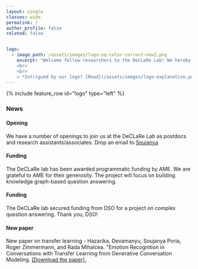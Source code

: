 ```yaml
---
layout: single
classes: wide
permalink: /
author_profile: false
related: false


logo:
  - image_path: /assets/images/logo-sq-color-correct-new2.png
    excerpt: "Welcome fellow researchers to the DeCLaRe Lab! We hereby **DeCLaRe** our quest to breathe _cognitive_ and _language_ skills of human-like depth into machines by solving challenging NLP problems, such as, dialogue comprehension and generation, commonsense reasoning, multimodal understanding, and more. Addressing such open research problems requires powerful, scalable, and data-hungry algorithms. As such, we develop cutting-edge neural models, based on sound linguistic concepts. To know more about our work, please browse our catalog of [publications](/publications/).
    <br>
    <br>
    > *Intrigued by our logo? [Read](/assets/images/logo-explanation.pdf) the story behind it.*"
---
```

{% include feature_row id="logo" type="left" %}

### News

<div class="notice--info">
  <h4>Opening</h4>
  <p>We have a number of openings to join us at the DeCLaRe Lab as postdocs and research assistants/associates. Drop an email to <a href="mailto:sporia@sutd.edu.sg">Soujanya</a></p>
</div>

<div class="notice--warning">
  <h4>Funding</h4>
  <p>The DeCLaRe lab has been awarded programmatic funding by AME. We are grateful to AME for their generosity. The project will focus on building knowledge graph-based question answering.
  </p>
</div>
<div class="notice--warning">
  <h4>Funding</h4>
  <p>
  	The DeCLaRe lab secured funding from DSO for a project on complex question answering. Thank you, DSO!
  </p>
  </div>
  <div class="notice--success">
  <h4>New paper</h4>
  <p>
  	New paper on transfer learning - Hazarika, Devamanyu, Soujanya Poria, Roger Zimmermann, and Rada Mihalcea. "Emotion Recognition in Conversations with Transfer Learning from Generative Conversation Modeling. <a href="https://arxiv.org/pdf/1910.04980">[Download the paper].</a>
  </p>
</div>
